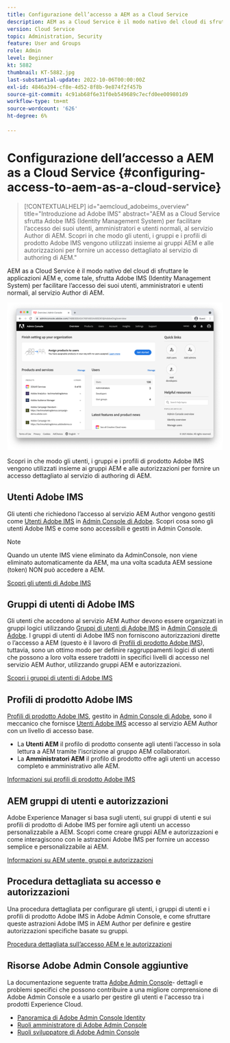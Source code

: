 ```yaml
---
title: Configurazione dell’accesso a AEM as a Cloud Service
description: AEM as a Cloud Service è il modo nativo del cloud di sfruttare le applicazioni AEM e, come tale, sfrutta Adobe IMS (Identity Management System) per facilitare l’accesso degli utenti, amministratori e utenti normali, al servizio AEM Author. Scopri in che modo gli utenti, i gruppi di utenti e i profili di prodotto Adobe IMS vengono utilizzati insieme a gruppi AEM e autorizzazioni per fornire un accesso specifico ad AEM Author.
version: Cloud Service
topic: Administration, Security
feature: User and Groups
role: Admin
level: Beginner
kt: 5882
thumbnail: KT-5882.jpg
last-substantial-update: 2022-10-06T00:00:00Z
exl-id: 4846a394-cf8e-4d52-8f8b-9e874f2f457b
source-git-commit: 4c91ab68f6e31f0eb549689c7ecfd0ee009801d9
workflow-type: tm+mt
source-wordcount: '626'
ht-degree: 6%

---
```


# Configurazione dell’accesso a AEM as a Cloud Service {#configuring-access-to-aem-as-a-cloud-service}

>[!CONTEXTUALHELP]
>id="aemcloud_adobeims_overview"
>title="Introduzione ad Adobe IMS"
>abstract="AEM as a Cloud Service sfrutta Adobe IMS (Identity Management System) per facilitare l’accesso dei suoi utenti, amministratori e utenti normali, al servizio Author di AEM. Scopri in che modo gli utenti, i gruppi e i profili di prodotto Adobe IMS vengono utilizzati insieme ai gruppi AEM e alle autorizzazioni per fornire un accesso dettagliato al servizio di authoring di AEM."

AEM as a Cloud Service è il modo nativo del cloud di sfruttare le applicazioni AEM e, come tale, sfrutta Adobe IMS (Identity Management System) per facilitare l’accesso dei suoi utenti, amministratori e utenti normali, al servizio Author di AEM.

![Adobe Admin Console](./assets/hero.png)

Scopri in che modo gli utenti, i gruppi e i profili di prodotto Adobe IMS vengono utilizzati insieme ai gruppi AEM e alle autorizzazioni per fornire un accesso dettagliato al servizio di authoring di AEM.

## Utenti Adobe IMS

Gli utenti che richiedono l’accesso al servizio AEM Author vengono gestiti come [Utenti Adobe IMS](https://helpx.adobe.com/it/enterprise/using/set-up-identity.html) in [Admin Console di Adobe](https://adminconsole.adobe.com). Scopri cosa sono gli utenti Adobe IMS e come sono accessibili e gestiti in Admin Console.

>[!NOTE]
>
>Quando un utente IMS viene eliminato da AdminConsole, non viene eliminato automaticamente da AEM, ma una volta scaduta AEM sessione (token) NON può accedere a AEM.


[Scopri gli utenti di Adobe IMS](./adobe-ims-users.md)

## Gruppi di utenti di Adobe IMS

Gli utenti che accedono al servizio AEM Author devono essere organizzati in gruppi logici utilizzando [Gruppi di utenti di Adobe IMS](https://helpx.adobe.com/it/enterprise/using/user-groups.html) in [Admin Console di Adobe](https://adminconsole.adobe.com). I gruppi di utenti di Adobe IMS non forniscono autorizzazioni dirette o l’accesso a AEM (questo è il lavoro di [Profili di prodotto Adobe IMS](#adobe-ims-product-profiles)), tuttavia, sono un ottimo modo per definire raggruppamenti logici di utenti che possono a loro volta essere tradotti in specifici livelli di accesso nel servizio AEM Author, utilizzando gruppi AEM e autorizzazioni.

[Scopri i gruppi di utenti di Adobe IMS](./adobe-ims-user-groups.md)

## Profili di prodotto Adobe IMS

[Profili di prodotto Adobe IMS](https://helpx.adobe.com/enterprise/using/manage-permissions-and-roles.html), gestito in [Admin Console di Adobe](https://adminconsole.adobe.com), sono il meccanico che fornisce [Utenti Adobe IMS](#adobe-ims-users) accesso al servizio AEM Author con un livello di accesso base.

+ La __Utenti AEM__ il profilo di prodotto consente agli utenti l’accesso in sola lettura a AEM tramite l’iscrizione al gruppo AEM collaboratori.
+ La __Amministratori AEM__ il profilo di prodotto offre agli utenti un accesso completo e amministrativo alle AEM.

[Informazioni sui profili di prodotto Adobe IMS](./adobe-ims-product-profiles.md)

## AEM gruppi di utenti e autorizzazioni

Adobe Experience Manager si basa sugli utenti, sui gruppi di utenti e sui profili di prodotto di Adobe IMS per fornire agli utenti un accesso personalizzabile a AEM. Scopri come creare gruppi AEM e autorizzazioni e come interagiscono con le astrazioni Adobe IMS per fornire un accesso semplice e personalizzabile ai AEM.

[Informazioni su AEM utente, gruppi e autorizzazioni](./aem-users-groups-and-permissions.md)

## Procedura dettagliata su accesso e autorizzazioni

Una procedura dettagliata per configurare gli utenti, i gruppi di utenti e i profili di prodotto Adobe IMS in Adobe Admin Console, e come sfruttare queste astrazioni Adobe IMS in AEM Author per definire e gestire autorizzazioni specifiche basate su gruppi.

[Procedura dettagliata sull’accesso AEM e le autorizzazioni](./walk-through.md)

## Risorse Adobe Admin Console aggiuntive

La documentazione seguente tratta [Adobe Admin Console](https://adminconsole.adobe.com)- dettagli e problemi specifici che possono contribuire a una migliore comprensione di Adobe Admin Console e a usarlo per gestire gli utenti e l&#39;accesso tra i prodotti Experience Cloud.

+ [Panoramica di Adobe Admin Console Identity](https://helpx.adobe.com/it/enterprise/using/identity.html)
+ [Ruoli amministratore di Adobe Admin Console](https://helpx.adobe.com/enterprise/using/admin-roles.html)
+ [Ruoli sviluppatore di Adobe Admin Console](https://helpx.adobe.com/enterprise/using/manage-developers.html)
